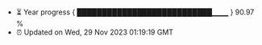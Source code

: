 - ⏳ Year progress { ███████████████████████████▁▁▁ } 90.97 %
- ⏰ Updated on Wed, 29 Nov 2023 01:19:19 GMT

